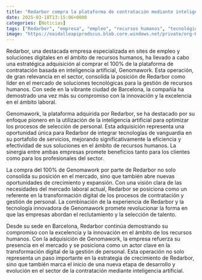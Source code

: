 ```yaml
---
title: "Redarbor compra la plataforma de contratación mediante inteligencia artificial Genomawork"
date: 2025-03-18T13:15:06+0000
categories: [Noticias]
tags: ["Redarbor", "empresa", "empleo", "recursos humanos", "tecnológicas", "inteligencia artificial", "Barcelona."]
image: "https://oaidalleapiprodscus.blob.core.windows.net/private/org-HKmKxpuNw3Y88lm4EBrIPq0n/user-ZwiCXOggLL8ZNNKE2g7rXFmV/img-TROI11dyuoLrv9qIZi98umOo.png?st=2025-03-18T12%3A15%3A06Z&se=2025-03-18T14%3A15%3A06Z&sp=r&sv=2024-08-04&sr=b&rscd=inline&rsct=image/png&skoid=d505667d-d6c1-4a0a-bac7-5c84a87759f8&sktid=a48cca56-e6da-484e-a814-9c849652bcb3&skt=2025-03-18T08%3A57%3A46Z&ske=2025-03-19T08%3A57%3A46Z&sks=b&skv=2024-08-04&sig=28FFf9QyY/5YRqpne6IP8C%2Bz5reorwSqE6IQV1it27w%3D"
---
```


Redarbor, una destacada empresa especializada en sites de empleo y soluciones digitales en el ámbito de recursos humanos, ha llevado a cabo una estratégica adquisición al comprar el 100% de la plataforma de contratación basada en inteligencia artificial, Genomawork. Esta operación, de gran relevancia en el sector, consolida la posición de Redarbor como líder en el mercado de soluciones tecnológicas para la gestión de recursos humanos. Con sede en la vibrante ciudad de Barcelona, la compañía ha demostrado una vez más su compromiso con la innovación y la excelencia en el ámbito laboral.

Genomawork, la plataforma adquirida por Redarbor, se ha destacado por su enfoque pionero en la utilización de la inteligencia artificial para optimizar los procesos de selección de personal. Esta adquisición representa una oportunidad única para Redarbor de integrar tecnologías de vanguardia en su portafolio de servicios, mejorando significativamente la eficiencia y efectividad de sus soluciones en el ámbito de recursos humanos. La sinergia entre ambas empresas promete beneficios tanto para los clientes como para los profesionales del sector.

La compra del 100% de Genomawork por parte de Redarbor no solo consolida su posición en el mercado, sino que también abre nuevas oportunidades de crecimiento y expansión. Con una visión clara de las necesidades del mercado laboral actual, Redarbor se posiciona como un referente en la transformación digital de los procesos de contratación y gestión de personal. La combinación de la experiencia de Redarbor y la tecnología innovadora de Genomawork promete revolucionar la forma en que las empresas abordan el reclutamiento y la selección de talento.

Desde su sede en Barcelona, Redarbor continúa demostrando su compromiso con la excelencia y la innovación en el ámbito de los recursos humanos. Con la adquisición de Genomawork, la empresa refuerza su presencia en el mercado y se posiciona como un actor clave en la transformación digital de la gestión de personal. Esta operación no solo representa un paso importante en la estrategia de crecimiento de Redarbor, sino que también marca el inicio de una nueva etapa de desarrollo y evolución en el sector de la contratación mediante inteligencia artificial.
    